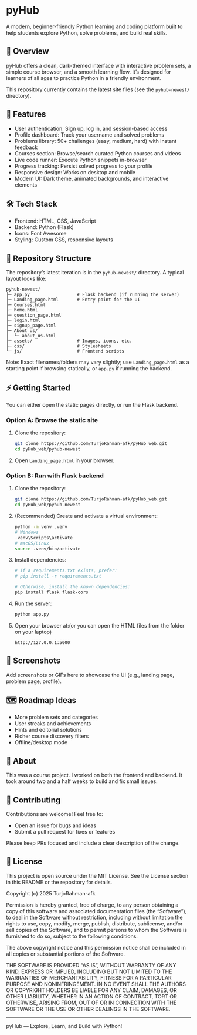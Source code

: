 
# pyHub

A modern, beginner-friendly Python learning and coding platform built to help students explore Python, solve problems, and build real skills.

## 🚀 Overview

pyHub offers a clean, dark-themed interface with interactive problem sets, a simple course browser, and a smooth learning flow. It’s designed for learners of all ages to practice Python in a friendly environment.

This repository currently contains the latest site files (see the `pyhub-newest/` directory).

## 🌟 Features

- User authentication: Sign up, log in, and session-based access
- Profile dashboard: Track your username and solved problems
- Problems library: 50+ challenges (easy, medium, hard) with instant feedback
- Courses section: Browse/search curated Python courses and videos
- Live code runner: Execute Python snippets in-browser
- Progress tracking: Persist solved progress to your profile
- Responsive design: Works on desktop and mobile
- Modern UI: Dark theme, animated backgrounds, and interactive elements

## 🛠️ Tech Stack

- Frontend: HTML, CSS, JavaScript
- Backend: Python (Flask)
- Icons: Font Awesome
- Styling: Custom CSS, responsive layouts

## 📁 Repository Structure

The repository’s latest iteration is in the `pyhub-newest/` directory. A typical layout looks like:

```
pyhub-newest/
├─ app.py                  # Flask backend (if running the server)
├─ Landing_page.html       # Entry point for the UI
├─ Courses.html
├─ home.html
├─ question_page.html
├─ login.html
├─ signup_page.html
├─ About_us/
│  └─ about_us.html
├─ assets/                 # Images, icons, etc.
├─ css/                    # Stylesheets
└─ js/                     # Frontend scripts
```

Note: Exact filenames/folders may vary slightly; use `Landing_page.html` as a starting point if browsing statically, or `app.py` if running the backend.

## ⚡ Getting Started

You can either open the static pages directly, or run the Flask backend.

### Option A: Browse the static site
1. Clone the repository:
   ```bash
   git clone https://github.com/TurjoRahman-afk/pyHub_web.git
   cd pyHub_web/pyhub-newest
   ```
2. Open `Landing_page.html` in your browser.

### Option B: Run with Flask backend
1. Clone the repository:
   ```bash
   git clone https://github.com/TurjoRahman-afk/pyHub_web.git
   cd pyHub_web/pyhub-newest
   ```
2. (Recommended) Create and activate a virtual environment:
   ```bash
   python -m venv .venv
   # Windows
   .venv\Scripts\activate
   # macOS/Linux
   source .venv/bin/activate
   ```
3. Install dependencies:
   ```bash
   # If a requirements.txt exists, prefer:
   # pip install -r requirements.txt

   # Otherwise, install the known dependencies:
   pip install flask flask-cors
   ```
4. Run the server:
   ```bash
   python app.py
   ```
5. Open your browser at:(or you can open the HTML files from the folder on your laptop)
   ```
   http://127.0.0.1:5000
   ```

## 📸 Screenshots

Add screenshots or GIFs here to showcase the UI (e.g., landing page, problem page, profile).

## 🗺️ Roadmap Ideas

- More problem sets and categories
- User streaks and achievements
- Hints and editorial solutions
- Richer course discovery filters
- Offline/desktop mode

## 👥 About

This was a course project. I worked on both the frontend and backend. It took around two and a half weeks to build and fix small issues.

## 🤝 Contributing

Contributions are welcome! Feel free to:
- Open an issue for bugs and ideas
- Submit a pull request for fixes or features

Please keep PRs focused and include a clear description of the change.

## 📄 License

This project is open source under the MIT License. See the License section in this README or the repository for details.

Copyright (c) 2025 TurjoRahman-afk

Permission is hereby granted, free of charge, to any person obtaining a copy of this software and associated documentation files (the “Software”), to deal in the Software without restriction, including without limitation the rights to use, copy, modify, merge, publish, distribute, sublicense, and/or sell copies of the Software, and to permit persons to whom the Software is furnished to do so, subject to the following conditions:

The above copyright notice and this permission notice shall be included in all copies or substantial portions of the Software.

THE SOFTWARE IS PROVIDED “AS IS”, WITHOUT WARRANTY OF ANY KIND, EXPRESS OR IMPLIED, INCLUDING BUT NOT LIMITED TO THE WARRANTIES OF MERCHANTABILITY, FITNESS FOR A PARTICULAR PURPOSE AND NONINFRINGEMENT. IN NO EVENT SHALL THE AUTHORS OR COPYRIGHT HOLDERS BE LIABLE FOR ANY CLAIM, DAMAGES, OR OTHER LIABILITY, WHETHER IN AN ACTION OF CONTRACT, TORT OR OTHERWISE, ARISING FROM, OUT OF OR IN CONNECTION WITH THE SOFTWARE OR THE USE OR OTHER DEALINGS IN THE SOFTWARE.

---

pyHub — Explore, Learn, and Build with Python!
